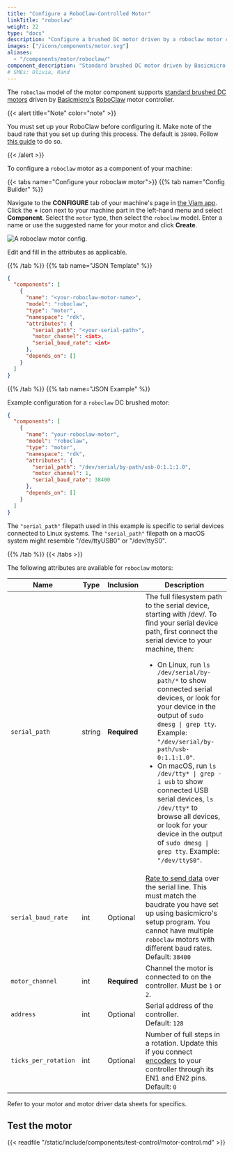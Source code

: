 ```yaml
---
title: "Configure a RoboClaw-Controlled Motor"
linkTitle: "roboclaw"
weight: 22
type: "docs"
description: "Configure a brushed DC motor driven by a roboclaw motor controller."
images: ["/icons/components/motor.svg"]
aliases:
  - "/components/motor/roboclaw/"
component_description: "Standard brushed DC motor driven by Basicmicro’s RoboClaw motor controller."
# SMEs: Olivia, Rand
---
```


The `roboclaw` model of the motor component supports [standard brushed DC motors](https://en.wikipedia.org/wiki/DC_motor) driven by [Basicmicro's](https://www.basicmicro.com/) [RoboClaw](https://www.basicmicro.com/RoboClaw-2x30A-Motor-Controller_p_9.html) motor controller.

{{< alert title="Note" color="note" >}}

You must set up your RoboClaw before configuring it.
Make note of the baud rate that you set up during this process.
The default is `38400`.
Follow [this guide](https://resources.basicmicro.com/roboclaw-motor-controllers-getting-started-guide/) to do so.

{{< /alert >}}

To configure a `roboclaw` motor as a component of your machine:

{{< tabs name="Configure your roboclaw motor">}}
{{% tab name="Config Builder" %}}

Navigate to the **CONFIGURE** tab of your machine's page in [the Viam app](https://app.viam.com).
Click the **+** icon next to your machine part in the left-hand menu and select **Component**.
Select the `motor` type, then select the `roboclaw` model.
Enter a name or use the suggested name for your motor and click **Create**.

![A roboclaw motor config.](/components/motor/roboclaw-ui-config.png)

Edit and fill in the attributes as applicable.

{{% /tab %}}
{{% tab name="JSON Template" %}}

```json
{
  "components": [
    {
      "name": "<your-roboclaw-motor-name>",
      "model": "roboclaw",
      "type": "motor",
      "namespace": "rdk",
      "attributes": {
        "serial_path": "<your-serial-path>",
        "motor_channel": <int>,
        "serial_baud_rate": <int>
      },
      "depends_on": []
    }
  ]
}
```

{{% /tab %}}
{{% tab name="JSON Example" %}}

Example configuration for a `roboclaw` DC brushed motor:

```json
{
  "components": [
    {
      "name": "your-roboclaw-motor",
      "model": "roboclaw",
      "type": "motor",
      "namespace": "rdk",
      "attributes": {
        "serial_path": "/dev/serial/by-path/usb-0:1.1:1.0",
        "motor_channel": 1,
        "serial_baud_rate": 38400
      },
      "depends_on": []
    }
  ]
}
```

The `"serial_path"` filepath used in this example is specific to serial devices connected to Linux systems.
The `"serial_path"` filepath on a macOS system might resemble <file>"/dev/ttyUSB0"</file> or <file>"/dev/ttyS0"</file>.

{{% /tab %}}
{{< /tabs >}}

The following attributes are available for `roboclaw` motors:

<!-- prettier-ignore -->
| Name | Type | Inclusion | Description |
| ---- | ---- | --------- | ----------- |
| `serial_path` | string | **Required** | The full filesystem path to the serial device, starting with <file>/dev/</file>. To find your serial device path, first connect the serial device to your machine, then:<ul><li>On Linux, run <code>ls /dev/serial/by-path/\*</code> to show connected serial devices, or look for your device in the output of <code>sudo dmesg \| grep tty</code>. Example: <code>"/dev/serial/by-path/usb-0:1.1:1.0"</code>.</li><li>On macOS, run <code>ls /dev/tty\* \| grep -i usb</code> to show connected USB serial devices, <code>ls /dev/tty\*</code> to browse all devices, or look for your device in the output of <code>sudo dmesg \| grep tty</code>. Example: <code>"/dev/ttyS0"</code>.</li></ul> |
| `serial_baud_rate` | int | Optional | [Rate to send data](https://learn.sparkfun.com/tutorials/serial-communication) over the serial line. This must match the baudrate you have set up using basicmicro's setup program. You cannot have multiple `roboclaw` motors with different baud rates. <br> Default: `38400` |
| `motor_channel` | int | **Required** | Channel the motor is connected to on the controller. Must be `1` or `2`. |
| `address` | int | Optional | Serial address of the controller. <br> Default: `128`  |
| `ticks_per_rotation` | int | Optional | Number of full steps in a rotation. Update this if you connect [encoders](/components/encoder/) to your controller through its EN1 and EN2 pins. <br> Default: `0` |

Refer to your motor and motor driver data sheets for specifics.

## Test the motor

{{< readfile "/static/include/components/test-control/motor-control.md" >}}
